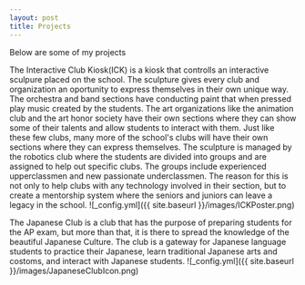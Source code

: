 ```yaml
---
layout: post
title: Projects
---
```

Below are some of my projects

The Interactive Club Kiosk(ICK) is a kiosk that controlls an interactive sculpure placed on the school. The sculpture gives every club and organization an oportunity to express themselves in their own unique way. The orchestra and band sections have conducting paint that when pressed play music created by the students. The art organizations like the animation club and the art honor society have their own sections where they can show some of their talents and allow students to interact with them. Just like these few clubs, many more of the school's clubs will have their own sections where they can express themselves. The sculpture is managed by the robotics club where the students are divided into groups and are assigned to help out specific clubs. The groups include experienced upperclassmen and new passionate underclassmen. The reason for this is not only to help clubs with any technology involved in their section, but to create a mentorship system where the seniors and juniors can leave a legacy in the school.
![_config.yml]({{ site.baseurl }}/images/ICKPoster.png)

The Japanese Club is a club that has the purpose of preparing students for the AP exam, but more than that, it is there to spread the knowledge of the beautiful Japanese Culture. The club is a gateway for Japanese language students to practice their Japanese, learn traditional Japanese arts and costoms, and interact with Japanese students. 
![_config.yml]({{ site.baseurl }}/images/JapaneseClubIcon.png)
